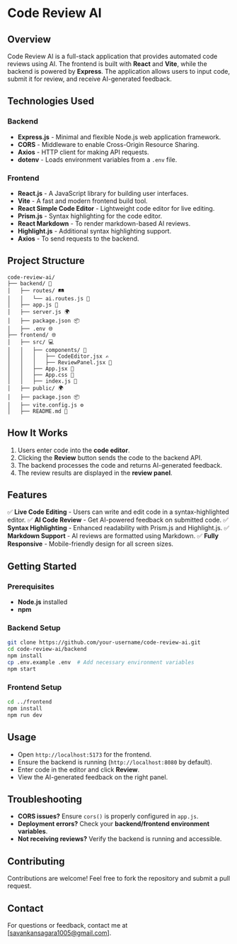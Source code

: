 # Code Review AI

## Overview
Code Review AI is a full-stack application that provides automated code reviews using AI. The frontend is built with **React** and **Vite**, while the backend is powered by **Express**. The application allows users to input code, submit it for review, and receive AI-generated feedback.

## Technologies Used

### Backend
- **Express.js** - Minimal and flexible Node.js web application framework.
- **CORS** - Middleware to enable Cross-Origin Resource Sharing.
- **Axios** - HTTP client for making API requests.
- **dotenv** - Loads environment variables from a `.env` file.

### Frontend
- **React.js** - A JavaScript library for building user interfaces.
- **Vite** - A fast and modern frontend build tool.
- **React Simple Code Editor** - Lightweight code editor for live editing.
- **Prism.js** - Syntax highlighting for the code editor.
- **React Markdown** - To render markdown-based AI reviews.
- **Highlight.js** - Additional syntax highlighting support.
- **Axios** - To send requests to the backend.

## Project Structure

```
code-review-ai/
├── backend/ 📂
│   ├── routes/ 🛤️
│   │   └── ai.routes.js 🤖
│   ├── app.js 🚀
│   ├── server.js 🌍
│   ├── package.json 📦
│   ├── .env 🌐
├── frontend/ 🌐
│   ├── src/ 💻
│   │   ├── components/ 🧩
│   │   │   ├── CodeEditor.jsx ✍️
│   │   │   ├── ReviewPanel.jsx 📜
│   │   ├── App.jsx 📝
│   │   ├── App.css 🎨
│   │   ├── index.js 📄
│   ├── public/ 🌍
│   ├── package.json 📦
│   ├── vite.config.js ⚙️
│   ├── README.md 📖
```

## How It Works
1. Users enter code into the **code editor**.
2. Clicking the **Review** button sends the code to the backend API.
3. The backend processes the code and returns AI-generated feedback.
4. The review results are displayed in the **review panel**.

## Features
✅ **Live Code Editing** - Users can write and edit code in a syntax-highlighted editor.
✅ **AI Code Review** - Get AI-powered feedback on submitted code.
✅ **Syntax Highlighting** - Enhanced readability with Prism.js and Highlight.js.
✅ **Markdown Support** - AI reviews are formatted using Markdown.
✅ **Fully Responsive** - Mobile-friendly design for all screen sizes.

## Getting Started

### Prerequisites
- **Node.js** installed
- **npm** 

### Backend Setup
```sh
git clone https://github.com/your-username/code-review-ai.git
cd code-review-ai/backend
npm install
cp .env.example .env  # Add necessary environment variables
npm start
```

### Frontend Setup
```sh
cd ../frontend
npm install
npm run dev
```

## Usage
- Open `http://localhost:5173` for the frontend.
- Ensure the backend is running (`http://localhost:8080` by default).
- Enter code in the editor and click **Review**.
- View the AI-generated feedback on the right panel.

## Troubleshooting
- **CORS issues?** Ensure `cors()` is properly configured in `app.js`.
- **Deployment errors?** Check your **backend/frontend environment variables**.
- **Not receiving reviews?** Verify the backend is running and accessible.

## Contributing
Contributions are welcome! Feel free to fork the repository and submit a pull request.

## Contact
For questions or feedback, contact me at [savankansagara1005@gmail.com].


